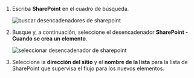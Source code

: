 1. Escriba **SharePoint** en el cuadro de búsqueda.
   
    ![buscar desencadenadores de sharepoint](media/modern-approvals/search-for-sharepoint.png)
2. Busque y, a continuación, seleccione el desencadenador **SharePoint - Cuando se crea un elemento**.
   
    ![seleccionar desencadenador de sharepoint](media/modern-approvals/select-sharepoint-new-item.png)
3. Seleccione la **dirección del sitio** y el **nombre de la lista** para la lista de SharePoint que supervisa el flujo para los nuevos elementos.

